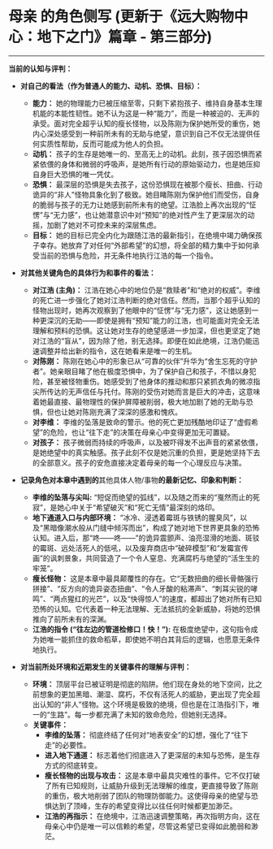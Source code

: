 # 母亲 的角色侧写 (更新于《远大购物中心：地下之门》篇章 - 第三部分)

---

**当前的认知与评判：**

*   **对自己的看法（作为普通人的能力、动机、恐惧、目标）：**
    *   **能力：** 她的物理能力已被压缩至零，只剩下紧抱孩子、维持自身基本生理机能的本能性韧性。她不认为这是一种“能力”，而是一种被迫的、无声的承受。面对完全超乎认知的瘦长怪物，以及陈刚为保护她所受的重伤，她内心深处感受到一种前所未有的无助与绝望，意识到自己不仅无法提供任何实质性帮助，反而可能成为他人的负担。
    *   **动机：** 孩子的生存是她唯一的、至高无上的动机。此刻，孩子因恐惧而紧紧依偎的身体和微弱的呼吸声，是她所有行动的原始驱动力，也是她压抑自身巨大恐惧的唯一凭仗。
    *   **恐惧：** 最深层的恐惧是失去孩子，这份恐惧现在被那个瘦长、扭曲、行动诡异的“非人”怪物具象化到了极致。她目睹陈刚为保护他们而受伤，自身的脆弱与孩子的无力让她感到前所未有的绝望。江浩脸上再次出现的“怔愣”与“无力感”，也让她潜意识中对“预知”的绝对性产生了更深层次的动摇，加剧了她对不可控未来的深层焦虑。
    *   **目标：** 她的目标已完全内化为跟随江浩的最新指引，在绝境中竭力确保孩子幸存。她放弃了对任何“外部希望”的幻想，将全部的精力集中于如何承受当前的恐惧与危险，并无条件地执行江浩的每一个指令。

*   **对其他关键角色的具体行为和事件的看法：**
    *   **对江浩 (主角)：** 江浩在她心中的地位仍是“救赎者”和“绝对的权威”。李维的死亡进一步强化了她对江浩判断的绝对信任。然而，当那个超乎认知的怪物出现时，她再次观察到了他眼中的“怔愣”与“无力感”，这让她感到一种更深沉的无助——即使是拥有“预知”能力的江浩，也可能面对完全无法理解和预料的恐惧。这让她对生存的绝望感进一步加深，但也更坚定了她对江浩的“盲从”，因为除了他，别无选择。即便在如此绝境，江浩仍能迅速调整并给出新的指令，这在她看来是唯一的生机。
    *   **对陈刚：** 陈刚在她心中的形象已从“可靠的伙伴”升华为“舍生忘死的守护者”。她亲眼目睹了他在极度恐惧中，为了保护自己和孩子，不惜以身犯险，甚至被怪物重伤。她感受到了他身体的推动和那只紧抓衣角的微凉指尖所传达的无声信任与托付。陈刚的受伤对她而言是巨大的冲击，这意味着她最直接、最物理性的保护屏障被削弱，极大地加剧了她的无助与恐惧，但也让她对陈刚充满了深深的感激和愧疚。
    *   **对李维：** 李维的坠落是致命的警示。他的死亡更加残酷地印证了“虚假希望”的危险，也让“往下走”的决策在母亲心中变得更加无可置疑。
    *   **对孩子：** 孩子微弱而持续的呼吸声，以及被吓得发不出声音的紧紧依偎，是她绝望中的真实触感。孩子此刻不仅是她沉重的负担，更是她坚持下去的全部意义。孩子的安危直接决定着母亲的每一个心理反应与决策。

*   **记录角色对本章中遇到的**其他具体人物/事物**的最新记忆、印象和判断：**
    *   **李维的坠落与尖叫:** “短促而绝望的弧线”，以及随之而来的“戛然而止的死寂”，是她心中关于“希望破灭”和“死亡无情”最深刻的烙印。
    *   **地下通道入口与内部环境：** “冰冷、浸透着霉斑与铁锈的腥臭风”，以及“黑暗像潮水般从门缝中倾泻而出”，构成了她对地下世界更具象的恐怖认知。进入后，那“咚——咚——”的诡异震颤声、油亮湿滑的地面、斑驳的霉斑、远处活死人的低吼，以及废弃商店中“破碎模型”和“发霉宣传画”的讽刺景象，共同营造了一个令人窒息、充满腐朽与绝望的“活生生的牢笼”。
    *   **瘦长怪物：** 这是本章中最具颠覆性的存在。它“无数扭曲的细长骨骼强行拼接”、“反方向的诡异姿态扭曲”、“令人牙酸的粘滞声”、“刺耳尖锐的哮鸣”、“两点猩红的光芒”，以及“快得惊人”的速度，都超出了她对所有已知恐怖的认知。它代表着一种无法理解、无法抵抗的全新威胁，将她的恐惧推向了前所未有的深渊。
    *   **江浩的指令 (“往左边的管道检修口！快！”):** 在极度绝望中，这句指令成为她唯一能抓住的救命稻草，即使她不明白其背后的逻辑，也愿意无条件地执行。

*   **对当前所处环境和近期发生的关键事件的理解与评判：**
    *   **环境：** 顶层平台已被证明是彻底的陷阱。他们现在身处的地下空间，比之前想象的更加黑暗、潮湿、腐朽，不仅有活死人的威胁，更出现了完全超出认知的“非人”怪物。这个环境是极致的绝境，但也是在江浩指引下，唯一的“生路”。每一步都充满了未知的致命危险，但她别无选择。
    *   **关键事件：**
        *   **李维的坠落：** 彻底终结了任何对“地表安全”的幻想，强化了“往下走”的必要性。
        *   **进入地下通道：** 标志着他们彻底进入了更深层的未知与恐怖，是生存方式的彻底转变。
        *   **瘦长怪物的出现与攻击：** 这是本章中最具灾难性的事件。它不仅打破了所有已知规则，让威胁升级到无法理解的维度，更直接导致了陈刚的重伤，极大地削弱了团队的物理防御能力。这使得母亲的绝望与恐惧达到了顶峰，生存的希望变得比以往任何时候都更加渺茫。
        *   **江浩的再指示：** 在绝境中，江浩迅速调整策略，再次指明方向，这在母亲心中仍是唯一可以信赖的希望，尽管这希望已变得如此脆弱和渺茫。